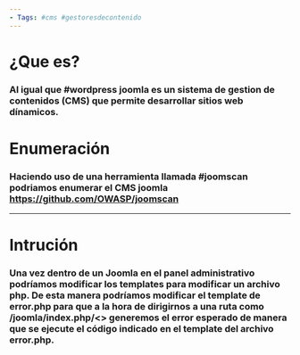 ```yaml
--- 
- Tags: #cms #gestoresdecontenido
---
```


# ¿Que es?

### Al igual que #wordpress joomla es un sistema de gestion de contenidos (CMS) que permite desarrollar sitios web dínamicos. 

# Enumeración 

### Haciendo uso de una herramienta llamada #joomscan podriamos enumerar el CMS joomla https://github.com/OWASP/joomscan

----

# Intrución 

### Una vez dentro de un Joomla en el panel administrativo podríamos modificar los templates para modificar un archivo php. De esta manera podríamos modificar el template de **error.php** para que a la hora de dirigirnos a una ruta como **/joomla/index.php/<>** generemos el error esperado de manera que se ejecute el código indicado en el template del archivo error.php. 